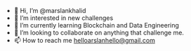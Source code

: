 - 👋 Hi, I’m @marslankhalid
- 👀 I’m interested in new challenges
- 🌱 I’m currently learning Blockchain and Data Engineering 
- 💞️ I’m looking to collaborate on anything that challenge me.
- 📫 How to reach me helloarslanhello@gmail.com

<!---
marslankhalid/marslankhalid is a ✨ special ✨ repository because its `README.md` (this file) appears on your GitHub profile.
You can click the Preview link to take a look at your changes.
--->
